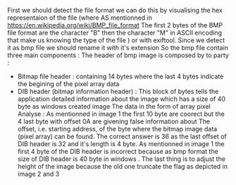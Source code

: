 First we should  detect the file format  we can do this by visualising the hex representaion of the file (where  AS mentionned in https://en.wikipedia.org/wiki/BMP_file_format The first 2 bytes of the BMP file format are the character "B" then the character "M" in ASCII encoding that make us knowing the type of the file ) or with exiftool. Since we detect it as bmp file we should rename it with it's extension 
So the bmp file contain three main components : 
The header of bmp image is composed by to party :
  - Bitmap file header : containing 14 bytes where the last 4 bytes indicate the begining of the pixel array data 
  - DIB header (bitmap information header) :  This block of bytes tells the application detailed information about the image which has a size of 40 byte as windows created image
The data in the form of array pixel
Analyse :
As mentionned in image 1 the first 10 byte are coorect but the 4 last byte with offset 0A are givening false information about The offset, i.e. starting address, of the byte where the bitmap image data (pixel array) can be found.
The correct answer is 36 as the last offset of DIB header is 32 and it's length is 4 byte.
As mentionned in image 1 the first 4 byte of the DIB header is incorrect because as bmp format the size of  DIB header is 40 byte in windows .
The last thing is to adjust the height of the image because the old one truncate the flag as depicted in image 2 and 3
